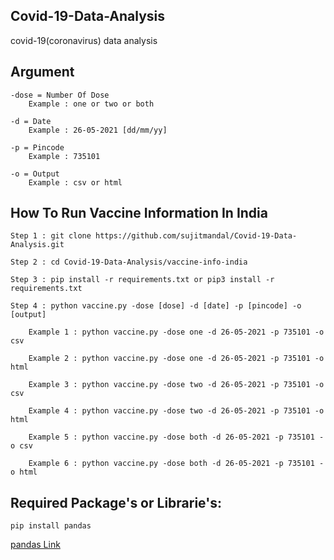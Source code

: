 ## Covid-19-Data-Analysis
covid-19(coronavirus) data analysis 


## Argument 
```
-dose = Number Of Dose 
    Example : one or two or both

-d = Date 
    Example : 26-05-2021 [dd/mm/yy]

-p = Pincode 
    Example : 735101

-o = Output 
    Example : csv or html 
```

## How To Run Vaccine Information In India
```
Step 1 : git clone https://github.com/sujitmandal/Covid-19-Data-Analysis.git

Step 2 : cd Covid-19-Data-Analysis/vaccine-info-india

Step 3 : pip install -r requirements.txt or pip3 install -r requirements.txt

Step 4 : python vaccine.py -dose [dose] -d [date] -p [pincode] -o [output]

    Example 1 : python vaccine.py -dose one -d 26-05-2021 -p 735101 -o csv

    Example 2 : python vaccine.py -dose one -d 26-05-2021 -p 735101 -o html

    Example 3 : python vaccine.py -dose two -d 26-05-2021 -p 735101 -o csv

    Example 4 : python vaccine.py -dose two -d 26-05-2021 -p 735101 -o html

    Example 5 : python vaccine.py -dose both -d 26-05-2021 -p 735101 -o csv

    Example 6 : python vaccine.py -dose both -d 26-05-2021 -p 735101 -o html
```

## Required Package's or Librarie's:
```
pip install pandas
```
[pandas Link](https://pypi.org/project/pandas/)